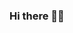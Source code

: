 ### Hi there 👋👋


<!--qu;qwe
**cqqcww/cqqcww** is a ✨ _special_ ✨ repository becausddaJK
Here are some ideas to get you started:D

- 🔭 I’m currently working on ...
- 🌱 I’m currently learning ...
- 👯 I’m looking to collaborate on ...
- 🤔 I’m looking for help with ...
- 💬 Ask me about ...
- 📫 How to reach me: ...
- 😄 Pronouns: ...
- ⚡ Fun fact: ...
-->
